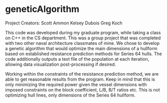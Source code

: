 # geneticAlgorithm
Project Creators:
Scott Ammon
Kelsey Dubois
Greg Koch

This code was developed during my graduate program, while taking a class on C++ in the CS department. This was a group project that was completed with two other naval architecture classmates of mine. We chose to develop a genetic algorithm that would optimize the main dimensions of a hullform based on established resistance prediction methods for Series 64 hulls. The code additionally outputs a text file of the population at each iteration, allowing data visualization post-processing if desired.

Working within the constraints of the resistance prediction method, we are able to get reasonable results from the program. Keep in mind that this is only minimizing the required power given the vessel dimensions with imposed constraints on the block coefficient, L/B, B/T ratios etc. This is not optimizing hull lines, only dimensions of the Series 64 hullform.
